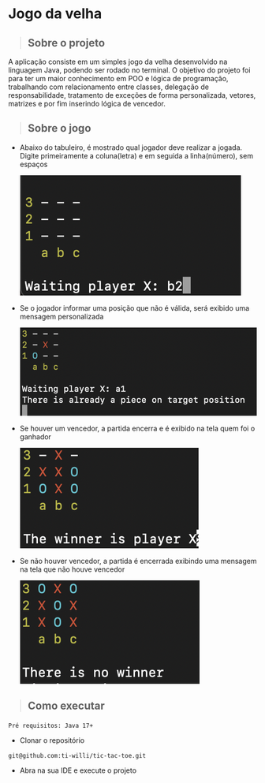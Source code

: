 # Jogo da velha

>## Sobre o projeto

A aplicação consiste em um simples jogo da velha desenvolvido na linguagem Java, podendo ser rodado no terminal. O objetivo do projeto foi para ter um maior conhecimento em POO e lógica de programação, trabalhando com relacionamento entre classes, delegação de responsabilidade, tratamento de exceções de forma personalizada, vetores, matrizes e por fim inserindo lógica de vencedor.

>## Sobre o jogo

- Abaixo do tabuleiro, é mostrado qual jogador deve realizar a jogada. Digite primeiramente a coluna(letra) e em seguida a linha(número), sem espaços

  ![board](https://github.com/ti-willi/assets/blob/main/tic-tac-toe/player%20turn.png)

- Se o jogador informar uma posição que não é válida, será exibido uma mensagem personalizada

  ![exception](https://github.com/ti-willi/assets/blob/main/tic-tac-toe/exception.png)

- Se houver um vencedor, a partida encerra e é exibido na tela quem foi o ganhador

  ![winner](https://github.com/ti-willi/assets/blob/main/tic-tac-toe/winner.png)

- Se não houver vencedor, a partida é encerrada exibindo uma mensagem na tela que não houve vencedor

  ![nowinner](https://github.com/ti-willi/assets/blob/main/tic-tac-toe/no%20winner.png)

>## Como executar

`Pré requisitos: Java 17+`

- Clonar o repositório
```
git@github.com:ti-willi/tic-tac-toe.git
```

- Abra na sua IDE e execute o projeto


